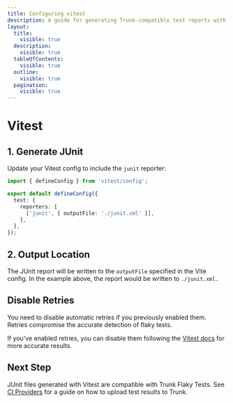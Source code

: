 ```yaml
---
title: Configuring vitest
description: A guide for generating Trunk-compatible test reports with Vitest
layout:
  title:
    visible: true
  description:
    visible: true
  tableOfContents:
    visible: true
  outline:
    visible: true
  pagination:
    visible: true
---
```


# Vitest

## 1. Generate JUnit

Update your Vitest config to include the `junit` reporter:

```typescript
import { defineConfig } from 'vitest/config';

export default defineConfig({
  test: {
    reporters: [
      ['junit', { outputFile: './junit.xml' }],
    ],
  },
});
```

## 2. Output Location

The JUnit report will be written to the `outputFile` specified in the Vite config. In the example above, the report would be written to `./junit.xml.`

## Disable Retries

You need to disable automatic retries if you previously enabled them. Retries compromise the accurate detection of flaky tests.

If you've enabled retries, you can disable them following the [Vitest docs](https://vitest.dev/api/) for more accurate results.

## Next Step

JUnit files generated with Vitest are compatible with Trunk Flaky Tests. See [CI Providers](https://docs.trunk.io/flaky-tests/get-started/ci-providers) for a guide on how to upload test results to Trunk.
